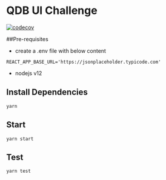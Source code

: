 # QDB UI Challenge

[![codecov](https://codecov.io/gh/prakharsingh/qdb-challenge/branch/master/graph/badge.svg)](https://codecov.io/gh/prakharsingh/qdb-challenge)

##Pre-requisites

- create a .env file with below content

`REACT_APP_BASE_URL='https://jsonplaceholder.typicode.com'`

- nodejs v12

## Install Dependencies

`yarn`

## Start

`yarn start`

## Test

`yarn test`


